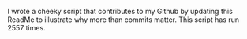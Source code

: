 I wrote a cheeky script that contributes to my Github by updating this ReadMe to illustrate why more than commits matter. This script has run 2557 times.